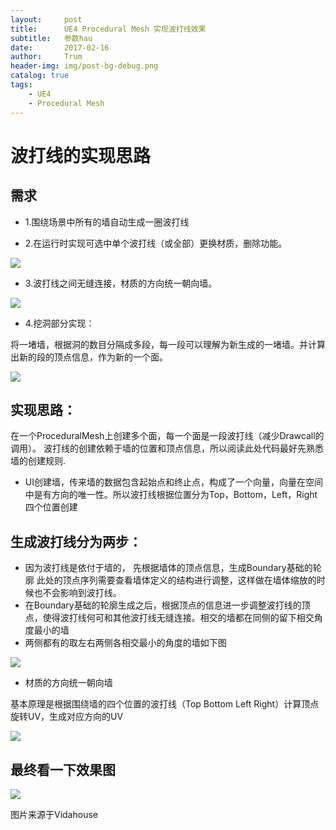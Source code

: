 ```yaml
---
layout:     post
title:      UE4 Procedural Mesh 实现波打线效果
subtitle:   参数hau
date:       2017-02-16
author:     Trum
header-img: img/post-bg-debug.png
catalog: true
tags:
    - UE4
    - Procedural Mesh
---
```


# 波打线的实现思路
## 需求

- 1.围绕场景中所有的墙自动生成一圈波打线

- 2.在运行时实现可选中单个波打线（或全部）更换材质，删除功能。

![](http://mingchuan.wang/img/boundary/show_1.png)

- 3.波打线之间无缝连接，材质的方向统一朝向墙。

![](http://mingchuan.wang/img/boundary/boundary.png)

- 4.挖洞部分实现：

将一堵墙，根据洞的数目分隔成多段，每一段可以理解为新生成的一堵墙。并计算出新的段的顶点信息，作为新的一个面。

![](http://mingchuan.wang/img/boundary/Hole.png)


## 实现思路：
在一个ProceduralMesh上创建多个面，每一个面是一段波打线（减少Drawcall的调用）。 波打线的创建依赖于墙的位置和顶点信息，所以阅读此处代码最好先熟悉墙的创建规则.

- UI创建墙，传来墙的数据包含起始点和终止点，构成了一个向量，向量在空间中是有方向的唯一性。所以波打线根据位置分为Top，Bottom，Left，Right四个位置创建

## 生成波打线分为两步：
- 因为波打线是依付于墙的， 先根据墙体的顶点信息，生成Boundary基础的轮廓  此处的顶点序列需要查看墙体定义的结构进行调整，这样做在墙体缩放的时候也不会影响到波打线。
- 在Boundary基础的轮廓生成之后，根据顶点的信息进一步调整波打线的顶点，使得波打线何可和其他波打线无缝连接。相交的墙都在同侧的留下相交角度最小的墙  
- 两侧都有的取左右两侧各相交最小的角度的墙如下图  

![](http://mingchuan.wang/img/boundary/CreateBoundary.png)

- 材质的方向统一朝向墙

 基本原理是根据围绕墙的四个位置的波打线（Top Bottom Left Right）计算顶点旋转UV，生成对应方向的UV 

![](http://mingchuan.wang/img/boundary/UV.png)

## 最终看一下效果图

![](http://mingchuan.wang/img/boundary/show_2.png)

图片来源于Vidahouse
